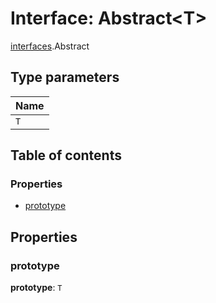 # Interface: Abstract\<T>

[interfaces](/auto-docs/editor/modules/interfaces.md).Abstract

## Type parameters

| Name |
| :------ |
| `T` |

## Table of contents

### Properties

* [prototype](/auto-docs/editor/interfaces/interfaces.Abstract.md#prototype)

## Properties

### prototype

**prototype**: `T`
